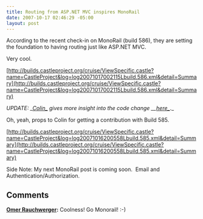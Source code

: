 ```yaml
---
title: Routing from ASP.NET MVC inspires MonoRail
date: 2007-10-17 02:46:29 -05:00
layout: post
---
```


According to the recent check-in on MonoRail (build 586), they are setting the foundation to having routing just like ASP.NET MVC.

Very cool.  
  
[http://builds.castleproject.org/cruise/ViewSpecific.castle?name=CastleProject&log=log20071017002115Lbuild.586.xml&detail=Summary](http://builds.castleproject.org/cruise/ViewSpecific.castle?name=CastleProject&log=log20071017002115Lbuild.586.xml&detail=Summary)

_UPDATE: __[Colin_](http://colinramsay.co.uk/diary/)_ gives more insight into the code change __[here_](http://colinramsay.co.uk/2007/10/17/new-monorail-routing/)_._

Oh, yeah, props to Colin for getting a contribution with Build 585.

[http://builds.castleproject.org/cruise/ViewSpecific.castle?name=CastleProject&log=log20071016200558Lbuild.585.xml&detail=Summary](http://builds.castleproject.org/cruise/ViewSpecific.castle?name=CastleProject&log=log20071016200558Lbuild.585.xml&detail=Summary)

Side Note: My next MonoRail post is coming soon.  Email and Authentication/Authorization.

## Comments

**[Omer Rauchwerger](#161 "2008-01-30 14:17:16"):** Coolness! Go Monorail! :-)

